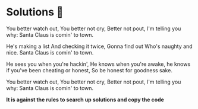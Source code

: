 # Solutions 🎄

You better watch out, You better not cry, Better not pout, I'm telling you why: Santa Claus is comin' to town.

He's making a list And checking it twice, Gonna find out Who's naughty and nice. Santa Claus is comin' to town.

He sees you when you're hackin', He knows when you're awake, he knows if you've been cheating or honest, So be honest for goodness sake.

You better watch out, You better not cry, Better not pout, I'm telling you why: Santa Claus is comin' to town.

**It is against the rules to search up solutions and copy the code**
